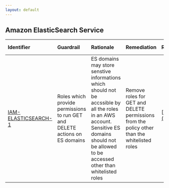 ```yaml
---
layout: default
---
```




## Amazon ElasticSearch Service

| Identifier                                                                       | Guardrail                                                                   | Rationale                                                                                                                                                                                           | Remediation                                                                                  | References                                                                                                                                                                             | Policy   | IAM Actions   |
|:---------------------------------------------------------------------------------|:----------------------------------------------------------------------------|:----------------------------------------------------------------------------------------------------------------------------------------------------------------------------------------------------|:---------------------------------------------------------------------------------------------|:---------------------------------------------------------------------------------------------------------------------------------------------------------------------------------------|:---------|:--------------|
| <a id="IAM-ELASTICSEARCH-1" href="#IAM-ELASTICSEARCH-1" >IAM-ELASTICSEARCH-1</a> | Roles which provide permissions to run GET and DELETE actions on ES domains | ES domains may store senstive informations which should not be accssible by all the roles in an AWS account. Sensitive ES domains should not be allowed to be accessed other than whitelisted roles | Remove roles for GET and DELETE permissions from the policy other than the whitelisted roles | [https://docs.aws.amazon.com/IAM/latest/UserGuide/list_amazonelasticsearchservice.html](https://docs.aws.amazon.com/IAM/latest/UserGuide/list_amazonelasticsearchservice.html)<br><br> | IAM      |               |